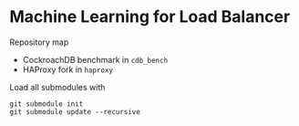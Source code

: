 # Machine Learning for Load Balancer

Repository map
- CockroachDB benchmark in `cdb_bench`
- HAProxy fork in `haproxy`

Load all submodules with
```
git submodule init
git submodule update --recursive
```
